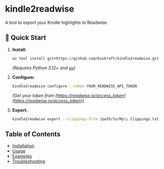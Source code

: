 # kindle2readwise

A tool to export your Kindle highlights to Readwise.

## 🚀 Quick Start

1.  **Install:**
    ```bash
    uv tool install git+https://github.com/biokraft/kindle2readwise.git@v0.1.0
    ```
    *(Requires Python 3.12+ and [uv](https://github.com/astral-sh/uv))*

2.  **Configure:**
    ```bash
    kindle2readwise configure --token YOUR_READWISE_API_TOKEN
    ```
    *(Get your token from [https://readwise.io/access_token](https://readwise.io/access_token))*

3.  **Export:**
    ```bash
    kindle2readwise export --clippings-file /path/to/My\\ Clippings.txt
    ```

## Table of Contents

- [Installation](installation.md)
- [Usage](usage.md)
- [Examples](examples.md)
- [Troubleshooting](troubleshooting.md)
